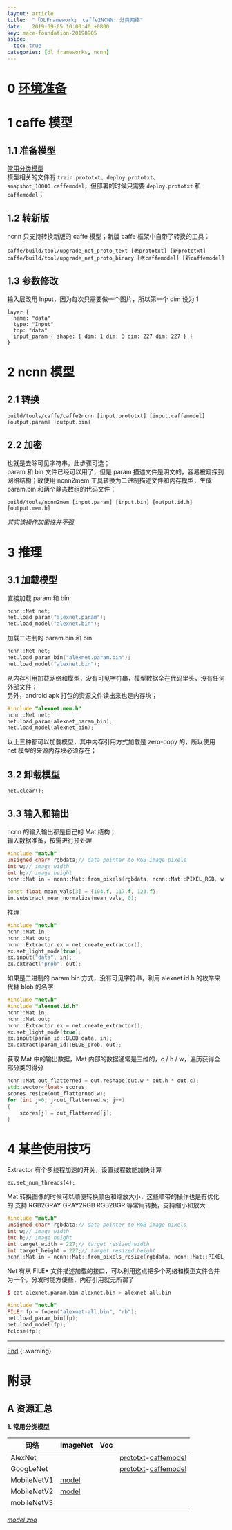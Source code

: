 ```yaml
---
layout: article
title:  "「DLFramework」 caffe2NCNN: 分类网络"
date:   2019-09-05 10:00:40 +0800
key: mace-foundation-20190905
aside:
  toc: true
categories: [dl_frameworks, ncnn]
---
```

<span id='head'></span>  

<!--more-->   

# 0 [环境准备](/dl_frameworks/ncnn/worktool/2019/01/30/foundation.html#1-安装)       

# 1 caffe 模型
## 1.1 准备模型
[常用分类模型](#models)     
模型相关的文件有 `train.prototxt`、`deploy.prototxt`、`snapshot_10000.caffemodel`，但部署的时候只需要 `deploy.prototxt` 和 `caffemodel`；  
## 1.2 转新版
ncnn 只支持转换新版的 caffe 模型；新版 caffe 框架中自带了转换的工具：     
```
caffe/build/tool/upgrade_net_proto_text [老prototxt] [新prototxt]
caffe/build/tool/upgrade_net_proto_binary [老caffemodel] [新caffemodel]
```
## 1.3 参数修改
输入层改用 Input，因为每次只需要做一个图片，所以第一个 dim 设为 1    
```
layer {
  name: "data"
  type: "Input"
  top: "data"
  input_param { shape: { dim: 1 dim: 3 dim: 227 dim: 227 } }
}
```


# 2 ncnn 模型  
## 2.1 转换
```
build/tools/caffe/caffe2ncnn [input.prototxt] [input.caffemodel] [output.param] [output.bin]
```

## 2.2 加密
也就是去除可见字符串，此步骤可选；   
param 和 bin 文件已经可以用了，但是 param 描述文件是明文的，容易被窥探到网络结构；故使用 ncnn2mem 工具转换为二进制描述文件和内存模型，生成 param.bin 和两个静态数组的代码文件：     
```
build/tools/ncnn2mem [input.param] [input.bin] [output.id.h] [output.mem.h]
```
*其实该操作加密性并不强*     

# 3 推理
## 3.1 加载模型

直接加载 param 和 bin:     
```c++
ncnn::Net net;
net.load_param("alexnet.param");
net.load_model("alexnet.bin");
```
加载二进制的 param.bin 和 bin:     
```c++
ncnn::Net net;
net.load_param_bin("alexnet.param.bin");
net.load_model("alexnet.bin");
```
从内存引用加载网络和模型，没有可见字符串，模型数据全在代码里头，没有任何外部文件；    
另外，android apk 打包的资源文件读出来也是内存块；   
```c++
#include "alexnet.mem.h"
ncnn::Net net;
net.load_param(alexnet_param_bin);
net.load_model(alexnet_bin);
```
以上三种都可以加载模型，其中内存引用方式加载是 zero-copy 的，所以使用 net 模型的来源内存块必须存在；    

## 3.2 卸载模型
```
net.clear();
```

## 3.3 输入和输出
ncnn 的输入输出都是自己的 Mat 结构；    
输入数据准备，按需进行预处理    
```c++
#include "mat.h"
unsigned char* rgbdata;// data pointer to RGB image pixels
int w;// image width
int h;// image height
ncnn::Mat in = ncnn::Mat::from_pixels(rgbdata, ncnn::Mat::PIXEL_RGB, w, h);

const float mean_vals[3] = {104.f, 117.f, 123.f};
in.substract_mean_normalize(mean_vals, 0);
```
推理      
```c++
#include "net.h"
ncnn::Mat in;
ncnn::Mat out;
ncnn::Extractor ex = net.create_extractor();
ex.set_light_mode(true);
ex.input("data", in);
ex.extract("prob", out);
```
如果是二进制的 param.bin 方式，没有可见字符串，利用 alexnet.id.h 的枚举来代替 blob 的名字     
```c++
#include "net.h"
#include "alexnet.id.h"
ncnn::Mat in;
ncnn::Mat out;
ncnn::Extractor ex = net.create_extractor();
ex.set_light_mode(true);
ex.input(param_id::BLOB_data, in);
ex.extract(param_id::BLOB_prob, out);
```
获取 Mat 中的输出数据，Mat 内部的数据通常是三维的，c / h / w，遍历获得全部分类的得分      
```c++
ncnn::Mat out_flatterned = out.reshape(out.w * out.h * out.c);
std::vector<float> scores;
scores.resize(out_flatterned.w);
for (int j=0; j<out_flatterned.w; j++)
{
    scores[j] = out_flatterned[j];
}
```
# 4 某些使用技巧

Extractor 有个多线程加速的开关，设置线程数能加快计算
```
ex.set_num_threads(4);
```
Mat 转换图像的时候可以顺便转换颜色和缩放大小，这些顺带的操作也是有优化的
支持 RGB2GRAY GRAY2RGB RGB2BGR 等常用转换，支持缩小和放大
```c++
#include "mat.h"
unsigned char* rgbdata;// data pointer to RGB image pixels
int w;// image width
int h;// image height
int target_width = 227;// target resized width
int target_height = 227;// target resized height
ncnn::Mat in = ncnn::Mat::from_pixels_resize(rgbdata, ncnn::Mat::PIXEL_RGB2GRAY, w, h, target_width, target_height);
```
Net 有从 FILE* 文件描述加载的接口，可以利用这点把多个网络和模型文件合并为一个，分发时能方便些，内存引用就无所谓了
```c++
$ cat alexnet.param.bin alexnet.bin > alexnet-all.bin

#include "net.h"
FILE* fp = fopen("alexnet-all.bin", "rb");
net.load_param_bin(fp);
net.load_model(fp);
fclose(fp);
```


-------------------  
[End](#head)
{:.warning}  

# 附录
## A 资源汇总
<span id="models">**1. 常用分类模型**</span>    

| 网络 | ImageNet | Voc |  |
| --- | --- | --- | --- |
| AlexNet |  |  | [prototxt](https://github.com/BVLC/caffe/blob/master/models/bvlc_alexnet/deploy.prototxt)-[caffemodel](http://dl.caffe.berkeleyvision.org/bvlc_alexnet.caffemodel) |
| GoogLeNet |  |  | [prototxt](https://github.com/BVLC/caffe/blob/master/models/bvlc_googlenet/deploy.prototxt)-[caffemodel](http://dl.caffe.berkeleyvision.org/bvlc_googlenet.caffemodel) |
| MobileNetV1 | [model](https://github.com/shicai/MobileNet-Caffe) |  |  |
| MobileNetV2 | [model](https://github.com/shicai/MobileNet-Caffe) |  |  |
| mobileNetV3 |  |  |  |


*[model zoo](https://github.com/BVLC/caffe/wiki/Model-Zoo)*
